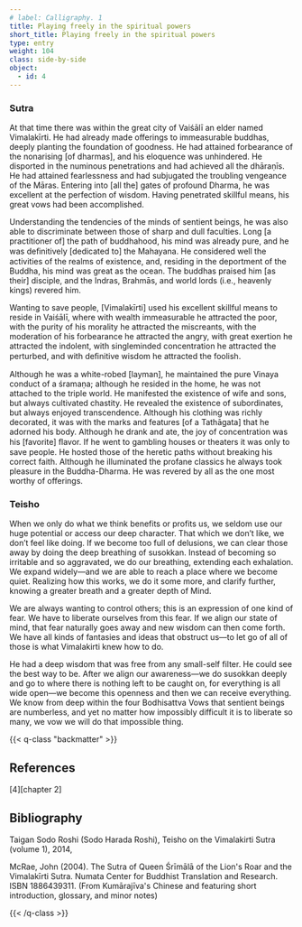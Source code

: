 ```yaml
---
# label: Calligraphy. 1
title: Playing freely in the spiritual powers
short_title: Playing freely in the spiritual powers
type: entry
weight: 104
class: side-by-side
object:
  - id: 4
---
```


### Sutra
At that time there was within the great city of Vaiśālī an elder named Vimalakīrti. He had already made offerings to immeasurable buddhas, deeply planting the foundation of goodness. He had attained forbearance of the nonarising [of dharmas], and his eloquence was unhindered. He disported in the numinous penetrations and had achieved all the dhāraṇīs. He had attained fearlessness and had subjugated the troubling vengeance of the Māras. Entering into [all the] gates of profound Dharma, he was excellent at the perfection of wisdom. Having penetrated skillful means, his great vows had been accomplished.

Understanding the tendencies of the minds of sentient beings, he was also able to discriminate between those of sharp and dull faculties. Long [a practitioner of] the path of buddhahood, his mind was already pure, and he was deﬁnitively [dedicated to] the Mahayana. He considered well the activities of the realms of existence, and, residing in the deportment of the Buddha, his mind was great as the ocean. The buddhas praised him [as their] disciple, and the Indras, Brahmās, and world lords (i.e., heavenly kings) revered him.

Wanting to save people, [Vimalakīrti] used his excellent skillful means to reside in Vaiśālī, where with wealth immeasurable he attracted the poor, with the purity of his morality he attracted the miscreants, with the moderation of his forbearance he attracted the angry, with great exertion he attracted the indolent, with singleminded concentration he attracted the perturbed, and with deﬁnitive wisdom he attracted the foolish.

Although he was a white-robed [layman], he maintained the pure Vinaya conduct of a śramaṇa; although he resided in the home, he was not attached to the triple world. He manifested the existence of wife and sons, but always cultivated chastity. He revealed the existence of subordinates, but always enjoyed transcendence. Although his clothing was richly decorated, it was with the marks and features [of a Tathāgata] that he adorned his body. Although he drank and ate, the joy of concentration was his [favorite] ﬂavor. If he went to gambling houses or theaters it was only to save people. He hosted those of the heretic paths without breaking his correct faith. Although he illuminated the profane classics he always took pleasure in the Buddha-Dharma. He was revered by all as the one most worthy of offerings.

### Teisho
When we only do what we think benefits or profits us, we seldom use our huge potential or access our deep character. That which we don’t like, we don’t feel like doing. If we become too full of delusions, we can clear those away by doing the deep breathing of susokkan. Instead of becoming so irritable and so aggravated, we do our breathing, extending each exhalation. We expand widely—and we are able to reach a place where we become quiet. Realizing how this works, we do it some more, and clarify further, knowing a greater breath and a greater depth of Mind. 

We are always wanting to control others; this is an expression of one kind of fear. We have to liberate ourselves from this fear. If we align our state of mind, that fear naturally goes away and new wisdom can then come forth. We have all kinds of fantasies and ideas that obstruct us—to let go of all of those is what Vimalakirti knew how to do. 

He had a deep wisdom that was free from any small-self filter. He could see the best way to be. After we align our awareness—we do susokkan deeply and go to where there is nothing left to be caught on, for everything is all wide open—we become this openness and then we can receive everything. We know from deep within the four Bodhisattva Vows that sentient beings are numberless, and yet no matter how impossibly difficult it is to liberate so many, we vow we will do that impossible thing.

{{< q-class "backmatter" >}}

## References
[4][chapter 2]

## Bibliography

Taigan Sodo Roshi (Sodo Harada Roshi), Teisho on the Vimalakirti Sutra (volume 1), 2014, 

McRae, John (2004). The Sutra of Queen Śrīmālā of the Lion's Roar and the Vimalakīrti Sutra. Numata Center for Buddhist Translation and Research. ISBN 1886439311. (From Kumārajīva's Chinese and featuring short introduction, glossary, and minor notes)

{{< /q-class >}}
